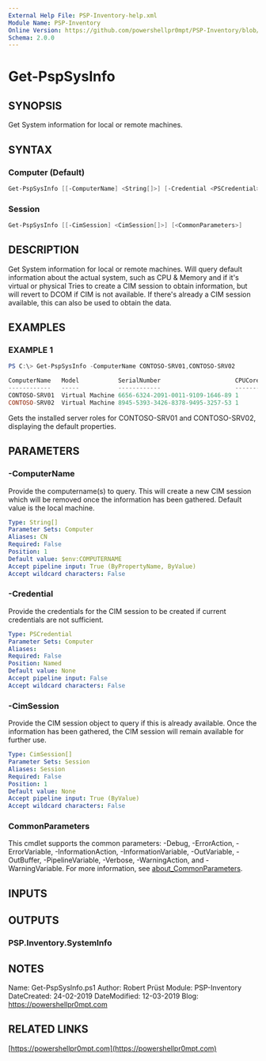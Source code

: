 ```yaml
---
External Help File: PSP-Inventory-help.xml
Module Name: PSP-Inventory
Online Version: https://github.com/powershellpr0mpt/PSP-Inventory/blob/master/docs/Get-PspSysInfo.md
Schema: 2.0.0
---
```


# Get-PspSysInfo

## SYNOPSIS

Get System information for local or remote machines.

## SYNTAX

### Computer (Default)

```powershell
Get-PspSysInfo [[-ComputerName] <String[]>] [-Credential <PSCredential>] [<CommonParameters>]
```

### Session

```powershell
Get-PspSysInfo [[-CimSession] <CimSession[]>] [<CommonParameters>]
```

## DESCRIPTION

Get System information for local or remote machines.
Will query default information about the actual system, such as CPU & Memory and if it's virtual or physical
Tries to create a CIM session to obtain information, but will revert to DCOM if CIM is not available.
If there's already a CIM session available, this can also be used to obtain the data.

## EXAMPLES

### EXAMPLE 1

```powershell
PS C:\> Get-PspSysInfo -ComputerName CONTOSO-SRV01,CONTOSO-SRV02

ComputerName   Model           SerialNumber                     CPUCores CPULogical MemoryGB
------------   -----           ------------                     -------- ---------- --------
CONTOSO-SRV01  Virtual Machine 6656-6324-2091-0011-9109-1646-89 1        2          0
CONTOSO-SRV02  Virtual Machine 8945-5393-3426-8378-9495-3257-53 1        2          1
```

Gets the installed server roles for CONTOSO-SRV01 and CONTOSO-SRV02, displaying the default properties.

## PARAMETERS

### -ComputerName

Provide the computername(s) to query.
This will create a new CIM session which will be removed once the information has been gathered.
Default value is the local machine.

```yaml
Type: String[]
Parameter Sets: Computer
Aliases: CN
Required: False
Position: 1
Default value: $env:COMPUTERNAME
Accept pipeline input: True (ByPropertyName, ByValue)
Accept wildcard characters: False
```

### -Credential

Provide the credentials for the CIM session to be created if current credentials are not sufficient.

```yaml
Type: PSCredential
Parameter Sets: Computer
Aliases:
Required: False
Position: Named
Default value: None
Accept pipeline input: False
Accept wildcard characters: False
```

### -CimSession

Provide the CIM session object to query if this is already available.
Once the information has been gathered, the CIM session will remain available for further use.

```yaml
Type: CimSession[]
Parameter Sets: Session
Aliases: Session
Required: False
Position: 1
Default value: None
Accept pipeline input: True (ByValue)
Accept wildcard characters: False
```

### CommonParameters

This cmdlet supports the common parameters:
-Debug, -ErrorAction, -ErrorVariable, -InformationAction, -InformationVariable, -OutVariable, -OutBuffer, -PipelineVariable, -Verbose, -WarningAction, and -WarningVariable.
For more information, see [about_CommonParameters](http://go.microsoft.com/fwlink/?LinkID=113216).

## INPUTS

## OUTPUTS

### PSP.Inventory.SystemInfo

## NOTES

Name: Get-PspSysInfo.ps1
Author: Robert Prüst
Module: PSP-Inventory
DateCreated: 24-02-2019
DateModified: 12-03-2019
Blog: https://powershellpr0mpt.com

## RELATED LINKS

[https://powershellpr0mpt.com](https://powershellpr0mpt.com)